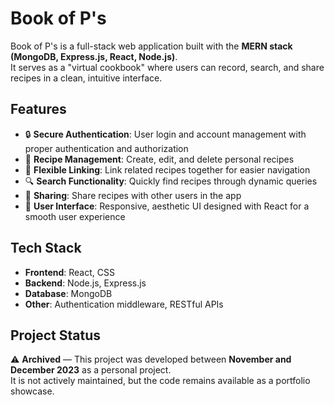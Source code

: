 # Book of P's

Book of P's is a full-stack web application built with the **MERN stack (MongoDB, Express.js, React, Node.js)**.  
It serves as a "virtual cookbook" where users can record, search, and share recipes in a clean, intuitive interface.  

## Features

- 🔒 **Secure Authentication**: User login and account management with proper authentication and authorization  
- 📖 **Recipe Management**: Create, edit, and delete personal recipes  
- 🔗 **Flexible Linking**: Link related recipes together for easier navigation  
- 🔍 **Search Functionality**: Quickly find recipes through dynamic queries  
- 🤝 **Sharing**: Share recipes with other users in the app  
- 🎨 **User Interface**: Responsive, aesthetic UI designed with React for a smooth user experience  

## Tech Stack

- **Frontend**: React, CSS  
- **Backend**: Node.js, Express.js  
- **Database**: MongoDB  
- **Other**: Authentication middleware, RESTful APIs  

## Project Status

⚠️ **Archived** — This project was developed between **November and December 2023** as a personal project.  
It is not actively maintained, but the code remains available as a portfolio showcase.  
